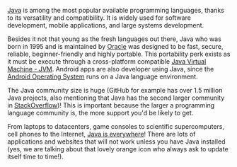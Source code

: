 [Java](https://go.java/index.html) is among the most popular available programming languages, thanks to its versatility and compatibility. It is widely used for software development, mobile applications, and large systems development.

Besides it not that young as the fresh languages out there, Java who was born in 1995 and is maintained by [Oracle](https://www.oracle.com/index.html) was designed to be fast, secure, reliable, beginner-friendly and highly portable. This portability perk exists as it must be execute through a cross-platform compatible [Java Virtual Machine - JVM](https://en.wikipedia.org/wiki/Java_virtual_machine). Android apps are also developer using Java, since the [Android Operating System](https://en.wikipedia.org/wiki/Android_(operating_system)) runs on a Java language environment.

The Java community size is huge (GitHub for example has over 1.5 million Java projects, also mentioning that Java has the second larger community in [StackOverflow](https://stackoverflow.com/questions/tagged/java))! This is important because the larger a programming language community is, the more support you'd be likely to get.

From laptops to datacenters, game consoles to scientific supercomputers, cell phones to the Internet, [Java is everywhere](https://en.wikipedia.org/wiki/Write_once,_run_anywhere)! There are lots of applications and websites that will not work unless you have Java installed (yes, we are talking about that lovely orange icon who always ask to update itself time to time!).
